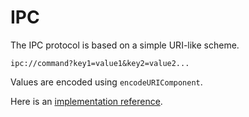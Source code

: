 # IPC

The IPC protocol is based on a simple URI-like scheme.

```uri
ipc://command?key1=value1&key2=value2...
```

Values are encoded using `encodeURIComponent`.

Here is an [implementation reference][0].

[0]:https://github.com/optoolco/opkit/blob/master/test/example/src/main/ipc.js
